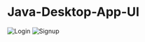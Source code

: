 # Java-Desktop-App-UI
![Login](https://github.com/Caculuz-cinks/Java-Registration-Desktop-App_UI/Screenshots//JavaLogin.jpg)
![Signup](https://github.com/Caculuz-cinks/Java-Registration-Desktop-App-UI/Screenshots//JavaSignup.jpg)

